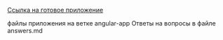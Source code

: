 [Ссылка на готовое приложение](https://alexkuryanov.github.io/test_task_em/)

файлы приложения на ветке
angular-app
Ответы на вопросы в файле
answers.md
